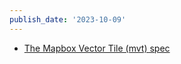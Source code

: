 ```yaml
---
publish_date: '2023-10-09'
---
```

- [The Mapbox Vector Tile (mvt) spec](https://mapbox.github.io/vector-tile-spec)
